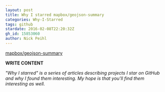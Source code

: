 ```yaml
---
layout: post
title: Why I starred mapbox/geojson-summary
categories: Why-I-Starred
tags: github
stardate: 2016-02-08T22:20:32Z
gh_id: 15853060
author: Nick Peihl
---
```


[mapbox/geojson-summary](https://github.com/mapbox/geojson-summary)

**WRITE CONTENT**

*"Why I starred" is a series of articles describing projects I star on GitHub and why I found them interesting. My hope is that you'll find them interesting as well.*

